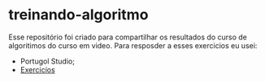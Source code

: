 # treinando-algoritmo

Esse repositório foi criado para compartilhar os resultados do curso de algoritimos do curso em video.
Para resposder a esses exercicios eu usei:
 - Portugol Studio;
 - [Exercicíos](https://www.cursoemvideo.com/wp-content/uploads/2019/08/exercicios-algoritmos.pdf)
